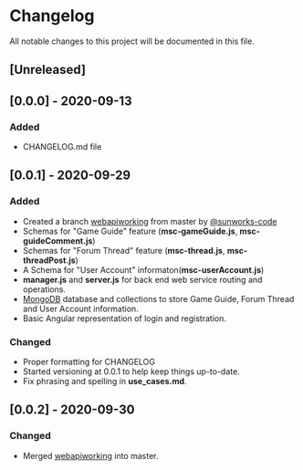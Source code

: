 # Changelog
All notable changes to this project will be documented in this file.

## [Unreleased]
## [0.0.0] - 2020-09-13

### **Added**
- CHANGELOG.md file 

## [0.0.1] - 2020-09-29

### **Added**
- Created a branch [webapiworking](https://github.com/SenecaCollegeBTSProjects/Group_20/tree/webapiworking/BTS530-web-api) from master by [@sunworks-code](https://github.com/sunworks-code) 
- Schemas for "Game Guide" feature (**msc-gameGuide.js**, **msc-guideComment.js**)
- Schemas for "Forum Thread" feature (**msc-thread.js**, **msc-threadPost.js**)
- A Schema for "User Account" informaton(**msc-userAccount.js**)
- **manager.js** and **server.js** for back end web service routing and operations.
- [MongoDB](https://cloud.mongodb.com/v2/5f6fa997b20a192654de510b#metrics/replicaSet/5f6fab7880c06236a17b03bd/explorer/GameWebsite/forumThreads/find) database and collections to store Game Guide, Forum Thread and User Account information.
- Basic Angular representation of login and registration.


### **Changed**
- Proper formatting for CHANGELOG
- Started versioning at 0.0.1 to help keep things up-to-date.
- Fix phrasing and spelling in **use_cases.md**.


## [0.0.2] - 2020-09-30

### **Changed**
- Merged [webapiworking](https://github.com/SenecaCollegeBTSProjects/Group_20/tree/webapiworking/BTS530-web-api) into master.

